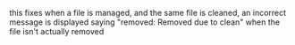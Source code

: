 this fixes when a file is managed, and the same file is cleaned, an incorrect message is displayed saying "removed: Removed due to clean" when the file isn't actually removed